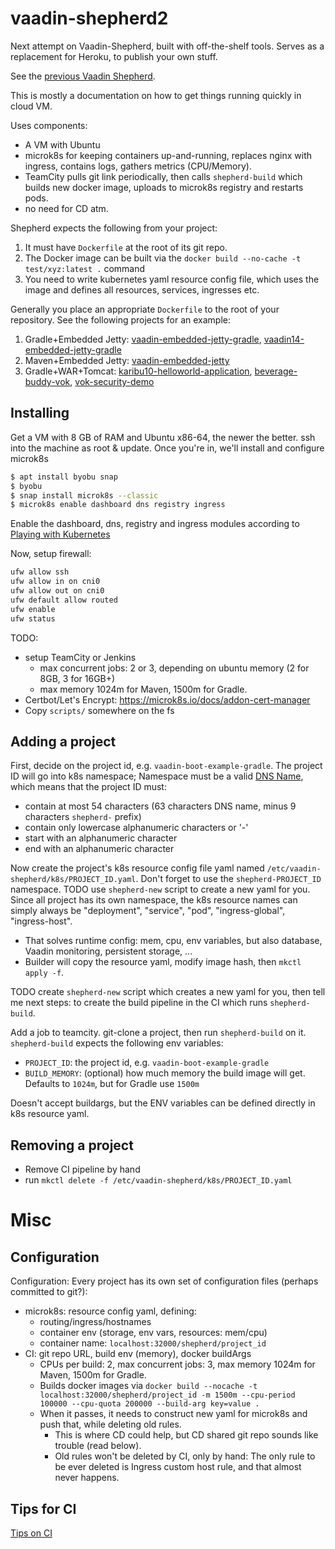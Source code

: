# vaadin-shepherd2

Next attempt on Vaadin-Shepherd, built with off-the-shelf tools. Serves as a replacement
for Heroku, to publish your own stuff.

See the [previous Vaadin Shepherd](https://gitlab.vaadin.com/mavi/vaadin-shepherd).

This is mostly a documentation on how to get things running quickly in cloud VM.

Uses components:

* A VM with Ubuntu
* microk8s for keeping containers up-and-running, replaces nginx with ingress,
  contains logs, gathers metrics (CPU/Memory).
* TeamCity pulls git link periodically, then calls `shepherd-build` which builds new docker image, uploads to microk8s registry and restarts pods.
* no need for CD atm.

Shepherd expects the following from your project:

1. It must have `Dockerfile` at the root of its git repo.
2. The Docker image can be built via the `docker build --no-cache -t test/xyz:latest .` command
3. You need to write kubernetes yaml resource config file, which uses the image and defines all
   resources, services, ingresses etc.

Generally you place an appropriate `Dockerfile` to the root of your repository. See the following projects for an example:

1. Gradle+Embedded Jetty: [vaadin-embedded-jetty-gradle](https://github.com/mvysny/vaadin-embedded-jetty-gradle), [vaadin14-embedded-jetty-gradle](https://github.com/mvysny/vaadin14-embedded-jetty-gradle)
2. Maven+Embedded Jetty: [vaadin-embedded-jetty](https://github.com/mvysny/vaadin-embedded-jetty)
3. Gradle+WAR+Tomcat: [karibu10-helloworld-application](https://github.com/mvysny/karibu10-helloworld-application), [beverage-buddy-vok](https://github.com/mvysny/beverage-buddy-vok), [vok-security-demo](https://github.com/mvysny/vok-security-demo)

## Installing

Get a VM with 8 GB of RAM and Ubuntu x86-64, the newer the better. ssh into the machine as root & update.
Once you're in, we'll install and configure microk8s

```bash
$ apt install byobu snap
$ byobu
$ snap install microk8s --classic
$ microk8s enable dashboard dns registry ingress
```

Enable the dashboard, dns, registry and ingress modules according to [Playing with Kubernetes](https://mvysny.github.io/playing-with-kubernetes/)

Now, setup firewall:

```bash
ufw allow ssh
ufw allow in on cni0
ufw allow out on cni0
ufw default allow routed
ufw enable
ufw status
```

TODO:
* setup TeamCity or Jenkins
  * max concurrent jobs: 2 or 3, depending on ubuntu memory (2 for 8GB, 3 for 16GB+)
  * max memory 1024m for Maven, 1500m for Gradle.
* Certbot/Let's Encrypt: https://microk8s.io/docs/addon-cert-manager
* Copy `scripts/` somewhere on the fs

## Adding a project

First, decide on the project id, e.g. `vaadin-boot-example-gradle`. The project ID will go into k8s namespace;
Namespace must be a valid [DNS Name](https://kubernetes.io/docs/concepts/overview/working-with-objects/names/#dns-label-names),
which means that the project ID must:

* contain at most 54 characters (63 characters DNS name, minus 9 characters `shepherd-` prefix)
* contain only lowercase alphanumeric characters or '-'
* start with an alphanumeric character
* end with an alphanumeric character

Now create the project's k8s resource config file yaml named `/etc/vaadin-shepherd/k8s/PROJECT_ID.yaml`.
Don't forget to use the `shepherd-PROJECT_ID` namespace. TODO use `shepherd-new` script to create a new yaml for you.
Since all project has its own namespace, the k8s resource names can simply always be "deployment", "service", "pod", "ingress-global", "ingress-host".

* That solves runtime config: mem, cpu, env variables, but also database, Vaadin monitoring, persistent storage, ...
* Builder will copy the resource yaml, modify image hash, then `mkctl apply -f`.

TODO create `shepherd-new` script which creates a new yaml for you, then
tell me next steps: to create the build pipeline in the CI which runs `shepherd-build`.

Add a job to teamcity. git-clone a project, then run `shepherd-build` on it. `shepherd-build` expects the following
env variables:

* `PROJECT_ID`: the project id, e.g. `vaadin-boot-example-gradle`
* `BUILD_MEMORY`: (optional) how much memory the build image will get. Defaults to `1024m`, but for Gradle use `1500m`

Doesn't accept buildargs, but the ENV variables can be defined directly in k8s resource yaml.

## Removing a project

* Remove CI pipeline by hand
* run `mkctl delete -f /etc/vaadin-shepherd/k8s/PROJECT_ID.yaml`

# Misc

## Configuration

Configuration: Every project has its own set of configuration files (perhaps committed to git?):

* microk8s: resource config yaml, defining:
   * routing/ingress/hostnames
   * container env (storage, env vars, resources: mem/cpu)
   * container name: `localhost:32000/shepherd/project_id`
* CI: git repo URL, build env (memory), docker buildArgs
   * CPUs per build: 2, max concurrent jobs: 3, max memory 1024m for Maven, 1500m for Gradle.
   * Builds docker images via `docker build --nocache -t localhost:32000/shepherd/project_id -m 1500m --cpu-period 100000 --cpu-quota 200000 --build-arg key=value .`
   * When it passes, it needs to construct new yaml for microk8s and push that, while deleting old rules.
      * This is where CD could help, but CD shared git repo sounds like trouble (read below).
      * Old rules won't be deleted by CI, only by hand: The only rule to be ever deleted is Ingress custom host rule, and that almost never happens.

## Tips for CI

[Tips on CI](https://mvysny.github.io/tips-on-ci/)

